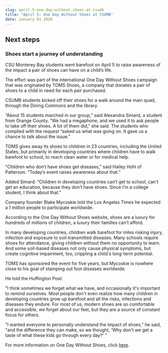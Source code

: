 ```yaml
---
slug: april-5-one-day-without-shoes-at-csumb
title: "April 5: One Day Without Shoes at CSUMB"
date: January 01 2020
---
```


  
<h2>Next steps</h2>
<h3>Shoes start a journey of understanding</h3>
<p>
  CSU Monterey Bay students went barefoot on April 5 to raise awareness of the
  impact a pair of shoes can have on a child’s life.
</p>
<p>
  The effort was part of the international One Day Without Shoes campaign that
  was originated by TOMS Shoes, a company that donates a pair of shoes to a
  child in need for each pair purchased.
</p>
<p>
  CSUMB students kicked off their shoes for a walk around the main quad, through
  the Dining Commons and the library.
</p>
<p>
  “About 15 students marched in our group,” said Alexandra Simard, a student
  from Orange County. “We had a megaphone, and we used it to ask people to take
  off their shoes. A lot of them did,” she said. The students who complied with
  the request “asked us what was going on. It gave us a chance to talk about the
  issue.”
</p>
<p>
  TOMS gives away its shoes to children in 23 countries, including the United
  States, but primarily in developing countries where children have to walk
  barefoot to school, to reach clean water or for medical help.
</p>
<p>
  “Children who don’t have shoes get diseases,” said Hailey Hohl of Patterson.
  “Today’s event raises awareness about that.”
</p>
<p>
  Added Simard: “Children in developing countries can’t get to school, can't get
  an education, because they don’t have shoes. Since I’m a college student, I
  think about that.”
</p>
<p>
  Company founder Blake Mycoskie told the Los Angeles Times he expected a 1
  million people to participate worldwide.
</p>
<p>
  According to the One Day Without Shoes website, shoes are a luxury for
  hundreds of millions of children, a luxury their families can’t afford.
</p>
<p>
  In many developing countries, children walk barefoot for miles risking injury,
  infection and exposure to soil-transmitted diseases. Many schools require
  shoes for attendance, giving children without them no opportunity to learn.
  And some soil-based diseases not only cause physical symptoms, but create
  cognitive impairment, too, crippling a child's long-term potential.
</p>
<p>
  TOMS has sponsored the event for five years, but Mycoskie is nowhere close to
  his goal of stamping out foot diseases worldwide.
</p>
<p>He told the Huffington Post:</p>
<p>
  "I think sometimes we forget what we have, and occasionally it's important to
  remind ourselves. Most people don't even realize how many children in
  developing countries grow up barefoot and all the risks, infections and
  diseases they endure. For most of us, modern shoes are so comfortable and
  accessible, we forget about our feet, but they are a source of constant focus
  for others.
</p>
<p>
  "I wanted everyone to personally understand the impact of shoes," he said,
  "and the difference they can make, so we thought, 'Why don't we get a taste of
  what these kids go through every day?' "
</p>
<p>
  For more information on One Day Without Shoes, click
  <a href="https://www.onedaywithoutshoes.com">here</a>.
</p>
 
